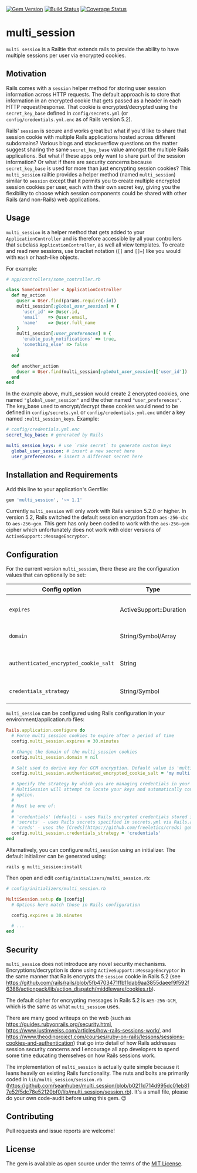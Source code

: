 [![Gem Version](https://badge.fury.io/rb/multi_session.svg)](https://badge.fury.io/rb/multi_session)
[![Build Status](https://travis-ci.org/seanhuber/multi_session.svg?branch=master)](https://travis-ci.org/seanhuber/multi_session)
[![Coverage Status](https://coveralls.io/repos/github/seanhuber/multi_session/badge.svg?branch=master)](https://coveralls.io/github/seanhuber/multi_session?branch=master)

multi_session
==============

`multi_session` is a Railtie that extends rails to provide the ability to have multiple sessions per user via encrypted cookies.

## Motivation

Rails comes with a `session` helper method for storing user session information across HTTP requests.  The default approach is to store that information in an encrypted cookie that gets passed as a header in each HTTP request/response.  That cookie is encrypted/decrypted using the `secret_key_base` defined in `config/secrets.yml` (or `config/credentials.yml.enc` as of Rails version 5.2).

Rails' `session` is secure and works great but what if you'd like to share that session cookie with multiple Rails applications hosted across different subdomains? Various blogs and stackoverflow questions on the matter suggest sharing the same `secret_key_base` value amongst the multiple Rails applications.  But what if these apps only want to share part of the session information? Or what if there are security concerns because `secret_key_base` is used for more than just encrypting session cookies? This `multi_session` railtie provides a helper method (named `multi_session`) similar to `session` except that it permits you to create multiple encrypted session cookies per user, each with their own secret key, giving you the flexibility to choose which session components could be shared with other Rails (and non-Rails) web applications.

## Usage

`multi_session` is a helper method that gets added to your `ApplicationController` and is therefore accessible by all your controllers that subclass `ApplicationController`, as well all view templates.  To create and read new sessions, use bracket notation (`[]` and `[]=`) like you would with `Hash` or hash-like objects.

For example:

```ruby
# app/controllers/some_controller.rb

class SomeController < ApplicationController
  def my_action
    @user = User.find(params.require(:id))
    multi_session[:global_user_session] = {
      'user_id' => @user.id,
      'email'   => @user.email,
      'name'    => @user.full_name
    }
    multi_session[:user_preferences] = {
      'enable_push_notifications' => true,
      'something_else' => false
    }
  end

  def another_action
    @user = User.find(multi_session[:global_user_session]['user_id'])
  end
end
```

In the example above, multi_session would create 2 encrypted cookies, one named `"global_user_session"` and the other named `"user_preferences"`.  The key_base used to encrypt/decrypt these cookies would need to be defined in `config/secrets.yml` or `config/credentials.yml.enc` under a key named `:multi_session_keys`.  Example:

```yaml
# config/credentials.yml.enc
secret_key_base: # generated by Rails

multi_session_keys: # use `rake secret` to generate custom keys
  global_user_session: # insert a new secret here
  user_preferences: # insert a different secret here
```

## Installation and Requirements

Add this line to your application's Gemfile:

```ruby
gem 'multi_session', '~> 1.1'
```

Currently `multi_session` will only work with Rails version 5.2.0 or higher. In version 5.2, Rails switched the default session encryption from `aes-256-cbc` to `aes-256-gcm`. This gem has only been coded to work with the `aes-256-gcm` cipher which unfortunately does not work with older versions of `ActiveSupport::MessageEncryptor`.

## Configuration

For the current version `multi_session`, there these are the configuration values that can optionally be set:

| Config option                         | Type                    | Description                                           |
|---------------------------------------|-------------------------|-------------------------------------------------------|
| `expires`                             | ActiveSupport::Duration | expiration  period for `multi_session` cookies/values |
| `domain`                              | String/Symbol/Array     | domain for the `multi_session` cookies                |
| `authenticated_encrypted_cookie_salt` | String                  | Salt used to derive key for GCM encryption            |
| `credentials_strategy`                | String/Symbol           | Strategy for managing credentials.                    |


`multi_session` can be configured using Rails configuration in your environment/application.rb files:

```ruby
Rails.application.configure do
  # Force multi_session cookies to expire after a period of time
  config.multi_session.expires = 30.minutes

  # Change the domain of the multi_session cookies
  config.multi_session.domain = nil

  # Salt used to derive key for GCM encryption. Default value is 'multi session authenticated encrypted cookie'
  config.multi_session.authenticated_encrypted_cookie_salt = 'my multi session salt value'

  # Specify the strategy by which you are managing credentials in your application.
  # MultiSession will attempt to locate your keys and automatically configure this
  # option.
  #
  # Must be one of:
  #
  # 'credentials' (default) - uses Rails encrypted credentials stored in credentials.yml.enc via Rails.application.credentials
  # 'secrets' - uses Rails secrets specified in secrets.yml via Rails.application.secrets
  # 'creds' - uses the [Creds](https://github.com/freeletics/creds) gem via Rails.configuration.creds
  config.multi_session.credentials_strategy = 'credentials'
end
```


Alternatively, you can configure `multi_session` using an initializer.  The default initializer can be generated using:

```
rails g multi_session:install
```

Then open and edit `config/initializers/multi_session.rb`:

```ruby
# config/initializers/multi_session.rb

MultiSession.setup do |config|
  # Options here match those in Rails configuration

  config.expires = 30.minutes

  # ...
end
```

## Security

`multi_session` does not introduce any novel security mechanisms. Encryptions/decryption is done using `ActiveSupport::MessageEncryptor` in the same manner that Rails encrypts the `session` cookie in Rails 5.2 (see https://github.com/rails/rails/blob/5fb4703471ffb11dab9aa3855daeef9f592f6388/actionpack/lib/action_dispatch/middleware/cookies.rb).

The default cipher for encrypting messages in Rails 5.2 is `AES-256-GCM`, which is the same as what `multi_session` uses.

There are many good writeups on the web (such as https://guides.rubyonrails.org/security.html, https://www.justinweiss.com/articles/how-rails-sessions-work/, and https://www.theodinproject.com/courses/ruby-on-rails/lessons/sessions-cookies-and-authentication) that go into detail of how Rails addresses session security concerns and I encourage all app developers to spend some time educating themselves on how Rails sessions work.

The implementation of `multi_session` is actually quite simple because it leans heavily on existing Rails functionality. The nuts and bolts are primarily coded in `lib/multi_session/session.rb` (https://github.com/seanhuber/multi_session/blob/b0211d714d995dc01eb817e52f5dc78e52120bf0/lib/multi_session/session.rb).  It's a small file, please do your own code-audit before using this gem. :wink:

## Contributing

Pull requests and issue reports are welcome!

## License

The gem is available as open source under the terms of the [MIT License](https://opensource.org/licenses/MIT).
